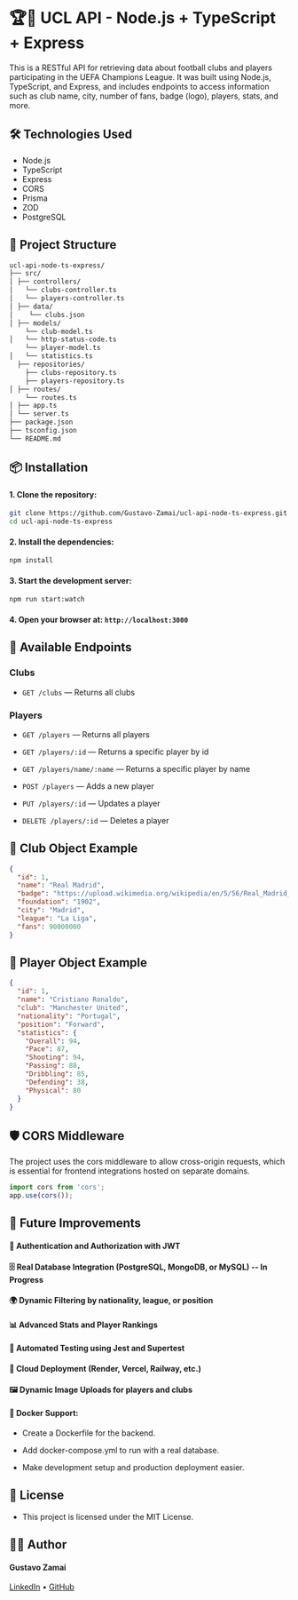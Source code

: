 # 🏆🏅 UCL API - Node.js + TypeScript + Express

This is a RESTful API for retrieving data about football clubs and players participating in the UEFA Champions League. It was built using Node.js, TypeScript, and Express, and includes endpoints to access information such as club name, city, number of fans, badge (logo), players, stats, and more.

## 🛠 Technologies Used

- Node.js
- TypeScript
- Express
- CORS
- Prisma
- ZOD
- PostgreSQL

## 📁 Project Structure
```bash
ucl-api-node-ts-express/
├── src/
│ ├── controllers/
│   └── clubs-controller.ts
│   └── players-controller.ts
│ ├── data/
│    └── clubs.json
│ ├── models/
    └── club-model.ts
│   └── http-status-code.ts
    └── player-model.ts
│   └── statistics.ts
  ├── repositories/
    ├── clubs-repository.ts
    ├── players-repository.ts
│ ├── routes/
    └── routes.ts
│ ├── app.ts
│ └── server.ts
├── package.json
├── tsconfig.json
└── README.md
```

## 📦 Installation

#### 1. Clone the repository:
```bash
git clone https://github.com/Gustavo-Zamai/ucl-api-node-ts-express.git
cd ucl-api-node-ts-express
```
#### 2. Install the dependencies:
```bash
npm install
```

#### 3. Start the development server:
```bash
npm run start:watch
```

#### 4. Open your browser at: `http://localhost:3000`

## 🔁 Available Endpoints
### Clubs
- `GET /clubs` — Returns all clubs

### Players
- `GET /players` — Returns all players

- `GET /players/:id` — Returns a specific player by id

- `GET /players/name/:name` — Returns a specific player by name

- `POST /players` — Adds a new player

- `PUT /players/:id` — Updates a player

- `DELETE /players/:id` — Deletes a player

## 📌 Club Object Example
```json
{
  "id": 1,
  "name": "Real Madrid",
  "badge": "https://upload.wikimedia.org/wikipedia/en/5/56/Real_Madrid_CF.svg",
  "foundation": "1902",
  "city": "Madrid",
  "league": "La Liga",
  "fans": 90000000
}
```
## 📌 Player Object Example
```json
{
  "id": 1,
  "name": "Cristiano Ronaldo",
  "club": "Manchester United",
  "nationality": "Portugal",
  "position": "Forward",
  "statistics": {
    "Overall": 94,
    "Pace": 87,
    "Shooting": 94,
    "Passing": 88,
    "Dribbling": 85,
    "Defending": 38,
    "Physical": 80
  }
}
```
## 🛡 CORS Middleware
The project uses the cors middleware to allow cross-origin requests, which is essential for frontend integrations hosted on separate domains.

```ts
import cors from 'cors';
app.use(cors());
```

## 🔮 Future Improvements
#### 🔐 Authentication and Authorization with JWT

#### 🗄 Real Database Integration (PostgreSQL, MongoDB, or MySQL) -- In Progress

#### 🌍 Dynamic Filtering by nationality, league, or position

#### 📊 Advanced Stats and Player Rankings

#### 🧪 Automated Testing using Jest and Supertest

#### 📱 Cloud Deployment (Render, Vercel, Railway, etc.)

#### 🖼 Dynamic Image Uploads for players and clubs

#### 🐳 Docker Support:

- Create a Dockerfile for the backend.

- Add docker-compose.yml to run with a real database.

- Make development setup and production deployment easier.

## 📄 License
- This project is licensed under the MIT License.


## 🙋‍♂️ Author
#### Gustavo Zamai

[LinkedIn](https://www.linkedin.com/in/gustavo-sim%C3%A3o-zamai-664a5521a/) • 
[GitHub](https://github.com/Gustavo-Zamai)
